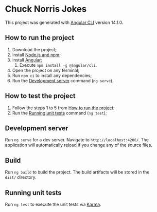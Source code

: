 # Chuck Norris Jokes

This project was generated with [Angular CLI](https://github.com/angular/angular-cli) version 14.1.0.

## How to run the project

1. Download the project;
2. Install [Node.js and npm](https://nodejs.org/en/);
3. Install [Angular](https://angular.io/guide/setup-local);
   1. Execute `npm install -g @angular/cli`.
4. Open the project on any terminal;
5. Run `npm ci` to install any dependencies;
6. Run the [Development server](#development-server) command (`ng serve`).

## How to test the project

1. Follow the steps 1 to 5 from [How to run the project](#how-to-run-the-project);
2. Run the [Running unit tests](#running-unit-tests) command (`ng test`);

## Development server

Run `ng serve` for a dev server. Navigate to `http://localhost:4200/`. The application will automatically reload if you change any of the source files.

## Build

Run `ng build` to build the project. The build artifacts will be stored in the `dist/` directory.

## Running unit tests

Run `ng test` to execute the unit tests via [Karma](https://karma-runner.github.io).
